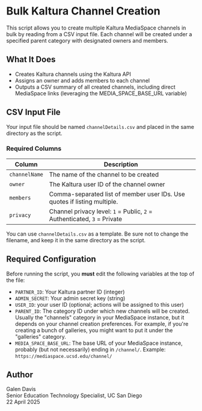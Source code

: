 # Bulk Kaltura Channel Creation

This script allows you to create multiple Kaltura MediaSpace channels in bulk by reading from a CSV input file. Each channel will be created under a specified parent category with designated owners and members.

## What It Does
- Creates Kaltura channels using the Kaltura API
- Assigns an owner and adds members to each channel
- Outputs a CSV summary of all created channels, including direct MediaSpace links (leveraging the MEDIA_SPACE_BASE_URL variable)

## CSV Input File
Your input file should be named `channelDetails.csv` and placed in the same
directory as the script.

### Required Columns
| Column       | Description                                                                 |
|--------------|-----------------------------------------------------------------------------|
| `channelName` | The name of the channel to be created                                        |
| `owner`       | The Kaltura user ID of the channel owner                                     |
| `members`     | Comma-separated list of member user IDs. Use quotes if listing multiple.     |
| `privacy`     | Channel privacy level: `1` = Public, `2` = Authenticated, `3` = Private      |

You can use `channelDetails.csv` as a template. Be sure not to change the filename, and keep it in the same directory as the script.

## Required Configuration
Before running the script, you **must** edit the following variables at the top of the file:

- `PARTNER_ID`: Your Kaltura partner ID (integer)
- `ADMIN_SECRET`: Your admin secret key (string)
- `USER_ID`: your user ID (optional; actions will be assigned to this user)
- `PARENT_ID`: The category ID under which new channels will be created. Usually the "channels" category in your MediaSpace instance, but it depends on your channel creation preferences. For example, if you're creating a bunch of galleries, you might want to put it under the "galleries" category. 
- `MEDIA_SPACE_BASE_URL`: The base URL of your MediaSpace instance, probably (but not necessarily) ending in `/channel/`.
  Example: `https://mediaspace.ucsd.edu/channel/`

## Author
Galen Davis  
Senior Education Technology Specialist, UC San Diego  
22 April 2025
